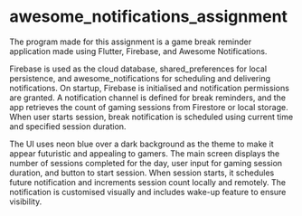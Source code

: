 # awesome_notifications_assignment

The program made for this assignment is a game break reminder application made using Flutter, Firebase, and Awesome Notifications.

Firebase is used as the cloud database, shared_preferences for local persistence, and awesome_notifications for scheduling and delivering notifications. On startup, Firebase is initialised and notification permissions are granted. A notification channel is defined for break reminders, and the app retrieves the count of gaming sessions from Firestore or local storage. When user starts session, break notification is scheduled using current time and specified session duration.

The UI uses neon blue over a dark background as the theme to make it appear futuristic and appealing to gamers. The main screen displays the number of sessions completed for the day, user input for gaming session duration, and button to start session. When session starts, it schedules future notification and increments session count locally and remotely. The notification is customised visually and includes wake-up feature to ensure visibility.
